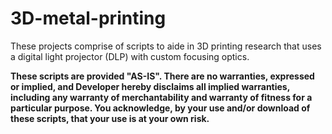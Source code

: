 # 3D-metal-printing
These projects comprise of scripts to aide in 3D printing research that uses a digital light projector (DLP) with custom focusing optics.

**These scripts are provided "AS-IS". There are no warranties, expressed or implied, and Developer hereby disclaims all implied warranties, including any warranty of merchantability and warranty of fitness for a particular purpose. You acknowledge, by your use and/or download of these scripts, that your use is at your own risk.**
